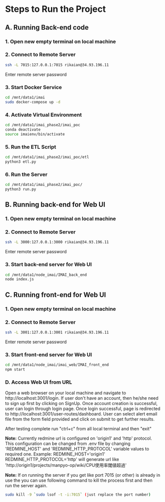 # Steps to Run the Project
## A. Running Back-end code
### 1. Open new empty terminal on local machine

### 2. Connect to Remote Server
```bash
ssh -L 7015:127.0.0.1:7015 rikaian@34.93.196.11
```
Enter remote server password
### 3. Start Docker Service
```bash
cd /mnt/data1/imai
sudo docker-compose up -d
```
### 4. Activate Virtual Environment
```bash
cd /mnt/data1/imai_phase2/imai_poc
conda deactivate
source imaienv/bin/activate
```
### 5. Run the ETL Script
```bash
cd /mnt/data1/imai_phase2/imai_poc/etl
python3 etl.py
```
### 6. Run the Server
```bash
cd /mnt/data1/imai_phase2/imai_poc/
python3 run.py
```

## B. Running back-end for Web UI

### 1. Open new empty terminal on local machine
### 2. Connect to Remote Server
```bash
ssh -L 3000:127.0.0.1:3000 rikaian@34.93.196.11
```
Enter remote server password
### 3. Start back-end server for Web UI
```bash
cd /mnt/data1/node_imai/IMAI_back_end
node index.js
```


## C. Running front-end for Web UI

### 1. Open new empty terminal on local machine
### 2. Connect to Remote Server
```bash
ssh -L 3001:127.0.0.1:3001 rikaian@34.93.196.11
```
Enter remote server password
### 3. Start front-end server for Web UI
```bash
cd /mnt/data1/node_imai/imai_web/IMAI_front_end
npm start
```

### D. Access Web UI from URL
Open a web browser on your local machine and navigate to http://localhost:3001/login.
If user don't have an account, then he/she need to sign up first by clicking on SignUp.
Once account creation is successful, user can login through login page.
Once login successful, page is redirected to http://localhost:3001/user-routes/dashboard. User can select alert email file from the form field provided and click on submit to get further results.

After testing complete run "ctrl+c" from all local terminal and then "exit"


**Note:**
Currently redmine url is configured on 'origin1' and 'http' protocol. This configuration can be changed from .env file by changing 'REDMINE_HOST' and 'REDMINE_HTTP_PROTOCOL' variable values to required one.
Example: 
REDMINE_HOST='origin1'
REDMINE_HTTP_PROTOCOL='http'
will generate url like 'http://origin1/projects/manpyo-op/wiki/CPU使用率閾値超過'

**Note:**
If on running the server if you get like port 7015 (or other) is already in use the you can use following command to kill the process first and then run the server again.
```bash
sudo kill -9 `sudo lsof -t -i:7015` (just replace the port number)
```


